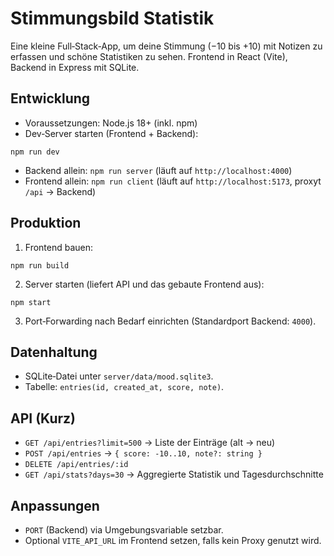 Stimmungsbild Statistik
=======================

Eine kleine Full‑Stack‑App, um deine Stimmung (−10 bis +10) mit Notizen zu erfassen und schöne Statistiken zu sehen. Frontend in React (Vite), Backend in Express mit SQLite.

Entwicklung
-----------

- Voraussetzungen: Node.js 18+ (inkl. npm)
- Dev‑Server starten (Frontend + Backend):

```
npm run dev
```

- Backend allein: `npm run server` (läuft auf `http://localhost:4000`)
- Frontend allein: `npm run client` (läuft auf `http://localhost:5173`, proxyt `/api` → Backend)

Produktion
----------

1. Frontend bauen:
```
npm run build
```
2. Server starten (liefert API und das gebaute Frontend aus):
```
npm start
```
3. Port‑Forwarding nach Bedarf einrichten (Standardport Backend: `4000`).

Datenhaltung
------------

- SQLite‑Datei unter `server/data/mood.sqlite3`.
- Tabelle: `entries(id, created_at, score, note)`.

API (Kurz)
----------

- `GET /api/entries?limit=500` → Liste der Einträge (alt → neu)
- `POST /api/entries` → `{ score: -10..10, note?: string }`
- `DELETE /api/entries/:id`
- `GET /api/stats?days=30` → Aggregierte Statistik und Tagesdurchschnitte

Anpassungen
-----------

- `PORT` (Backend) via Umgebungsvariable setzbar.
- Optional `VITE_API_URL` im Frontend setzen, falls kein Proxy genutzt wird.

